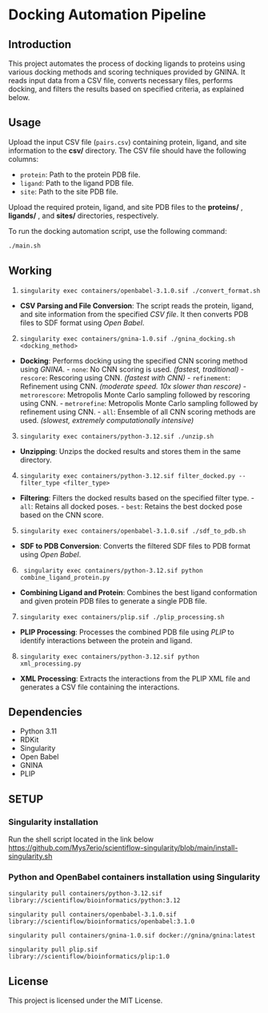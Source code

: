 # Docking Automation Pipeline

## Introduction

This project automates the process of docking ligands to proteins using various docking methods and scoring techniques provided by GNINA. It reads input data from a CSV file, converts necessary files, performs docking, and filters the results based on specified criteria, as explained below.

## Usage

Upload the input CSV file (`pairs.csv`) containing protein, ligand, and site information to the **csv/** directory. The CSV file should have the following columns:

- `protein`: Path to the protein PDB file.
- `ligand`: Path to the ligand PDB file.
- `site`: Path to the site PDB file.

Upload the required protein, ligand, and site PDB files to the **proteins/** , **ligands/** , and **sites/** directories, respectively.

To run the docking automation script, use the following command:

```bash
./main.sh
```

## Working

1. `singularity exec containers/openbabel-3.1.0.sif ./convert_format.sh`

* **CSV Parsing and File Conversion**: The script reads the protein, ligand, and site information from the specified *CSV file*. It then converts PDB files to SDF format using *Open Babel*.

2. `singularity exec containers/gnina-1.0.sif ./gnina_docking.sh <docking_method>`

* **Docking**: Performs docking using the specified CNN scoring method using *GNINA*.
      - `none`: No CNN scoring is used. *(fastest, traditional)*
      - `rescore`: Rescoring using CNN. *(fastest with CNN)*
      - `refinement`: Refinement using CNN. *(moderate speed. 10x slower than rescore)*
      - `metrorescore`: Metropolis Monte Carlo sampling followed by rescoring using CNN.
      - `metrorefine`: Metropolis Monte Carlo sampling followed by refinement using CNN.
      - `all`: Ensemble of all CNN scoring methods are used. *(slowest, extremely computationally intensive)*

3. `singularity exec containers/python-3.12.sif ./unzip.sh`

* **Unzipping**: Unzips the docked results and stores them in the same directory.

4. `singularity exec containers/python-3.12.sif filter_docked.py --filter_type <filter_type>`

* **Filtering**: Filters the docked results based on the specified filter type.
      - `all`: Retains all docked poses.
      - `best`: Retains the best docked pose based on the CNN score.

5. `singularity exec containers/openbabel-3.1.0.sif ./sdf_to_pdb.sh`

* **SDF to PDB Conversion**: Converts the filtered SDF files to PDB format using *Open Babel*.

6. ` singularity exec containers/python-3.12.sif python combine_ligand_protein.py`

* **Combining Ligand and Protein**: Combines the best ligand conformation and given protein PDB files to generate a single PDB file.

7. `singularity exec containers/plip.sif ./plip_processing.sh`

* **PLIP Processing**: Processes the combined PDB file using *PLIP* to identify interactions between the protein and ligand.

8. `singularity exec containers/python-3.12.sif python xml_processing.py`

* **XML Processing**: Extracts the interactions from the PLIP XML file and generates a CSV file containing the interactions.

## Dependencies

- Python 3.11
- RDKit
- Singularity
- Open Babel
- GNINA
- PLIP

## SETUP

### Singularity installation

Run the shell script located in the link below
https://github.com/Mys7erio/scientiflow-singularity/blob/main/install-singularity.sh

### Python and OpenBabel containers installation using Singularity

`singularity pull containers/python-3.12.sif library://scientiflow/bioinformatics/python:3.12`

`singularity pull containers/openbabel-3.1.0.sif library://scientiflow/bioinformatics/openbabel:3.1.0`

`singularity pull containers/gnina-1.0.sif docker://gnina/gnina:latest`

`singularity pull plip.sif library://scientiflow/bioinformatics/plip:1.0`

## License

This project is licensed under the MIT License.
